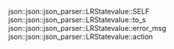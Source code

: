 json::json::json_parser::LRStatevalue::SELF
json::json::json_parser::LRStatevalue::to_s
json::json::json_parser::LRStatevalue::error_msg
json::json::json_parser::LRStatevalue::action